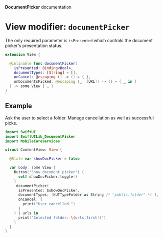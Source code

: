 **DocumentPicker** documentation

# View modifier: `documentPicker`

The only required parameter is `isPresented` which controls the document picker's presentation status.

```swift
extension View {

  @inlinable func documentPicker(
    isPresented: Binding<Bool>,
    documentTypes: [String] = [],
    onCancel: @escaping () -> () = { },
    onDocumentsPicked: @escaping (_: [URL]) -> () = { _ in }
  ) -> some View { … }
}
```

## Example

Ask the user to select a folder. Manage cancellation as well as successful picks.

```swift
import SwiftUI
import SwiftUILib_DocumentPicker
import MobileCoreServices

struct ContentView: View {

  @State var showDocPicker = false

  var body: some View {
    Button("Show document picker") {
      self.showDocPicker.toggle()
    }
    .documentPicker(
      isPresented: $showDocPicker,
      documentTypes: [kUTTypeFolder as String /* "public.folder" */ ],
      onCancel: {
        print("User cancelled.")
      }
    ) { urls in
      print("Selected folder: \(urls.first!)")
    }
  }
}
```
